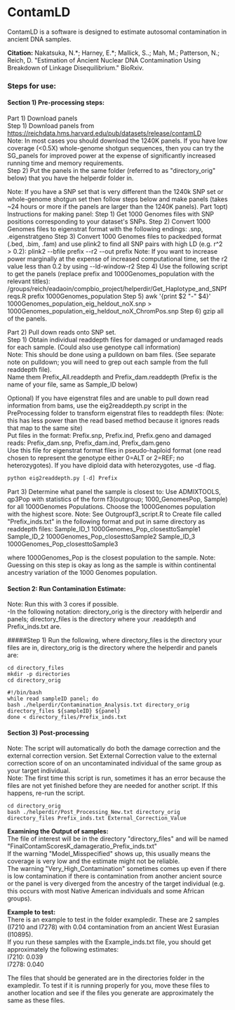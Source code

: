 # ContamLD

ContamLD is a software is designed to estimate autosomal contamination in ancient DNA samples.

**Citation:**  Nakatsuka, N.\*; Harney, E.\*; Mallick, S..; Mah, M.; Patterson, N.; Reich, D. "Estimation of Ancient Nuclear DNA Contamination Using Breakdown of Linkage Disequilibrium." BioRxiv.

### <p>Steps for use:</p>
#### <p>Section 1)  Pre-processing steps:</p>
Part 1)  Download panels<br/>
	Step 1) Download panels from https://reichdata.hms.harvard.edu/pub/datasets/release/contamLD<br/>
		Note: In most cases you should download the 1240K panels. If you have low coverage (<0.5X) whole-genome shotgun sequences, then you can try the SG_panels for improved power at the expense of significantly increased running time and memory requirements.<br/>
	Step 2) Put the panels in the same folder (referred to as "directory_orig" below) that you have the helperdir folder in.

Note: If you have a SNP set that is very different than the 1240k SNP set or whole-genome shotgun set then follow steps below and make panels (takes ~24 hours or more if the panels are larger than the 1240K panels).
Part 1opt)  Instructions for making panel:
	Step 1)  Get 1000 Genomes files with SNP positions corresponding to your dataset's SNPs.
	Step 2)  Convert 1000 Genomes files to eigenstrat format with the following endings: .snp, .eigenstratgeno
	Step 3)  Convert 1000 Genomes files to packedped format (.bed, .bim, .fam) and use plink2 to find all SNP pairs with high LD (e.g. r^2 > 0.2): plink2 --bfile prefix --r2 --out prefix
		Note: If you want to increase power marginally at the expense of increased computational time, set the r2 value less than 0.2 by using --ld-window-r2
	Step 4)  Use the following script to get the panels (replace prefix and 1000Genomes_population with the relevant titles):
	/groups/reich/eadaoin/compbio_project/helperdir/Get_Haplotype_and_SNPfreqs.R prefix 1000Genomes_population
	Step 5) awk '{print $2 "-" $4}' 1000Genomes_population_eig_heldout_noX.snp > 1000Genomes_population_eig_heldout_noX_ChromPos.snp
	Step 6) gzip all of the panels.

Part 2) Pull down reads onto SNP set.<br/>
	Step 1)  Obtain individual readdepth files for damaged or undamaged reads for each sample.  (Could also use genotype call information)<br/>
	Note:  This should be done using a pulldown on bam files. (See separate note on pulldown; you will need to grep out each sample from the full readdepth file).<br/>
	Name them Prefix_All.readdepth and Prefix_dam.readdepth
	(Prefix is the name of your file, same as Sample_ID below)

Optional) If you have eigenstrat files and are unable to pull down read information from bams, use the eig2readdepth.py script in the PreProcessing folder to transform eigenstrat files to readdepth files:
(Note: this has less power than the read based method because it ignores reads that map to the same site)<br/>
Put files in the format: Prefix.snp, Prefix.ind, Prefix.geno and damaged reads: Prefix_dam.snp, Prefix_dam.ind, Prefix_dam.geno<br/>
Use this file for eigenstrat format files in pseudo-haploid format (one read chosen to represent the genotype either 0=ALT or 2=REF; no heterozygotes). If you have diploid data with heterozygotes, use -d flag.
```python
python eig2readdepth.py [-d] Prefix
```
Part 3) Determine what panel the sample is closest to:
Use ADMIXTOOLS, qp3Pop with statistics of the form f3(outgroup; 1000_GenomesPop, Sample) for all 1000Genomes Populations. Choose the 1000Genomes population with the highest score.
Note: See Outgroupf3_script.R to 
Create file called "Prefix_inds.txt" in the following format and put in same directory as readdepth files:
Sample_ID_1 1000Genomes_Pop_closesttoSample1
Sample_ID_2 1000Genomes_Pop_closesttoSample2
Sample_ID_3 1000Genomes_Pop_closesttoSample3

where 1000Genomes_Pop is the closest population to the sample.
Note: Guessing on this step is okay as long as the sample is within continental ancestry variation of the 1000 Genomes population.

#### <p>Section 2:  Run Contamination Estimate:</p>
Note: Run this with 3 cores if possible.<br/>
-In the following notation: directory_orig is the directory with helperdir and panels; directory_files is the directory where your .readdepth and Prefix_inds.txt are.<br/>

#####Step 1) Run the following, where directory_files is the directory your files are in, directory_orig is the directory where the helperdir and panels are:<br/>
```
cd directory_files
mkdir -p directories
cd directory_orig

#!/bin/bash
while read sampleID panel; do
bash ./helperdir/Contamination_Analysis.txt directory_orig directory_files ${sampleID} ${panel}
done < directory_files/Prefix_inds.txt
```

#### <p>Section 3) Post-processing</p>
Note: The script will automatically do both the damage correction and the external correction version. Set External Correction value to the external correction score of on an uncontaminated individual of the same group as your target individual.<br/>
Note: The first time this script is run, sometimes it has an error because the files are not yet finished before they are needed for another script. If this happens, re-run the script.<br/>
```
cd directory_orig
bash ./helperdir/Post_Processing_New.txt directory_orig directory_files Prefix_inds.txt External_Correction_Value
```


**Examining the Output of samples:**<br/>
The file of interest will be in the directory "directory_files" and will be named "FinalContamScoresK_damageratio_Prefix_inds.txt"<br/>
If the warning "Model_Misspecified" shows up, this usually means the coverage is very low and the estimate might not be reliable.<br/>
The warning "Very_High_Contamination" sometimes comes up even if there is low contamination if there is contamination from another ancient source or the panel is very diverged from the ancestry of the target individual (e.g. this occurs with most Native American individuals and some African groups).


**Example to test:**<br/>
There is an example to test in the folder exampledir. These are 2 samples (I7210 and I7278) with 0.04 contamination from an ancient West Eurasian (I10895).<br/>
If you run these samples with the Example_inds.txt file, you should get approximately the following estimates:<br/>
I7210:  0.039<br/>
I7278:  0.040

The files that should be generated are in the directories folder in the exampledir. To test if it is running properly for you, move these files to another location and see if the files you generate are approximately the same as these files.






